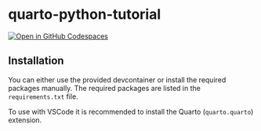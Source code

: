 # quarto-python-tutorial

[![Open in GitHub Codespaces](https://github.com/codespaces/badge.svg)](https://codespaces.new/krosenfeld-IDM/quarto-python-tutorial)

## Installation

You can either use the provided devcontainer or install the required packages manually. The required packages are listed in the `requirements.txt` file.

To use with VSCode it is recommended to install the Quarto (`quarto.quarto`) extension.
